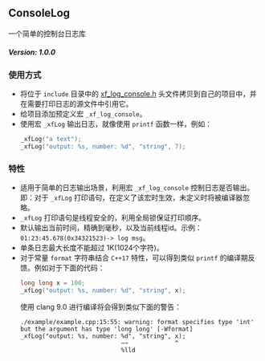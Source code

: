 ## ConsoleLog
一个简单的控制台日志库

##### Version: 1.0.0

### 使用方式
* 将位于 `include` 目录中的 [xf_log_console.h](./include/xf_log_console.h) 头文件拷贝到自己的项目中，并在需要打印日志的源文件中引用它。
* 给项目添加预定义宏 `_xf_log_console`。
* 使用宏 `_xfLog` 输出日志，就像使用 `printf` 函数一样，例如：
  ```c++
  _xfLog("a text");
  _xfLog("output: %s, number: %d", "string", 7);
  ```

### 特性
* 适用于简单的日志输出场景，利用宏 `_xf_log_console` 控制日志是否输出。即：对于 `_xfLog` 打印语句，在定义了该宏时生效，未定义时将被编译器忽略。
* `_xfLog` 打印语句是线程安全的，利用全局锁保证打印顺序。
* 默认输出当前时间，精确到毫秒，以及当前线程id。示例：`01:23:45.678(0x34321523)-> log msg`。
* 单条日志最大长度不能超过 1K(1024个字符)。
* 对于常量 `format` 字符串结合 `C++17` 特性，可以得到类似 `printf` 的编译期反馈。例如对于下面的代码：
  ```c++
  long long x = 100;
  _xfLog("output: %s, number: %d", "string", x);
  ```
  使用 clang 9.0 进行编译将会得到类似下面的警告：
  ```shell
  ./example/example.cpp:15:55: warning: format specifies type 'int' but the argument has type 'long long' [-Wformat]
  _xfLog("output: %s, number: %d", "string", x);
                              ~~             ^
                              %lld
  ```
